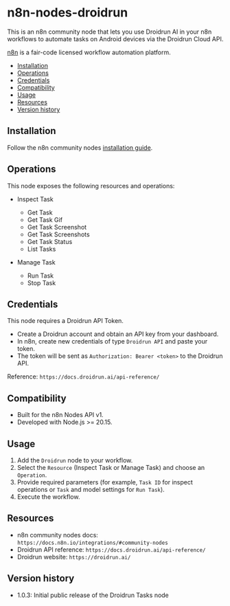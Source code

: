 # n8n-nodes-droidrun

This is an n8n community node that lets you use Droidrun AI in your n8n workflows to automate tasks on Android devices via the Droidrun Cloud API.

[n8n](https://n8n.io/) is a fair-code licensed workflow automation platform.

- [Installation](#installation)
- [Operations](#operations)
- [Credentials](#credentials)
- [Compatibility](#compatibility)
- [Usage](#usage)
- [Resources](#resources)
- [Version history](#version-history)

## Installation

Follow the n8n community nodes [installation guide](https://docs.n8n.io/integrations/community-nodes/installation/).

## Operations

This node exposes the following resources and operations:

- Inspect Task
  - Get Task
  - Get Task Gif
  - Get Task Screenshot
  - Get Task Screenshots
  - Get Task Status
  - List Tasks

- Manage Task
  - Run Task
  - Stop Task

## Credentials

This node requires a Droidrun API Token.

- Create a Droidrun account and obtain an API key from your dashboard.
- In n8n, create new credentials of type `Droidrun API` and paste your token.
- The token will be sent as `Authorization: Bearer <token>` to the Droidrun API.

Reference: `https://docs.droidrun.ai/api-reference/`

## Compatibility

- Built for the n8n Nodes API v1.
- Developed with Node.js >= 20.15.

## Usage

1. Add the `Droidrun` node to your workflow.
2. Select the `Resource` (Inspect Task or Manage Task) and choose an `Operation`.
3. Provide required parameters (for example, `Task ID` for inspect operations or `Task` and model settings for `Run Task`).
4. Execute the workflow.

## Resources

- n8n community nodes docs: `https://docs.n8n.io/integrations/#community-nodes`
- Droidrun API reference: `https://docs.droidrun.ai/api-reference/`
- Droidrun website: `https://droidrun.ai/`

## Version history

- 1.0.3: Initial public release of the Droidrun Tasks node
